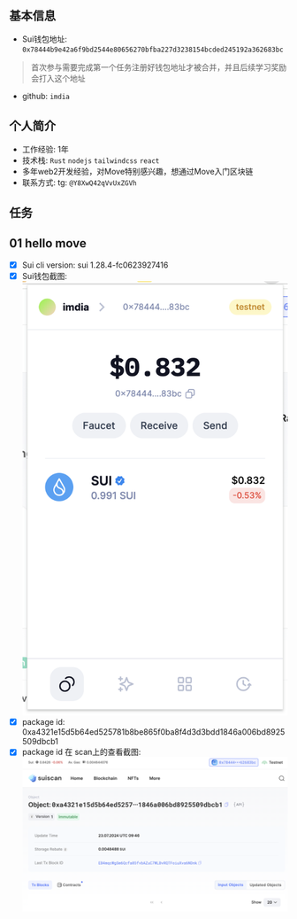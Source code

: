 ## 基本信息
- Sui钱包地址: `0x78444b9e42a6f9bd2544e80656270bfba227d3238154bcded245192a362683bc`
> 首次参与需要完成第一个任务注册好钱包地址才被合并，并且后续学习奖励会打入这个地址
- github: `imdia`

## 个人简介
- 工作经验: 1年
- 技术栈: `Rust` `nodejs` `tailwindcss` `react`
- 多年web2开发经验，对Move特别感兴趣，想通过Move入门区块链
- 联系方式: tg: `@Y8XwQ42qVvUxZGVh` 

## 任务

##   01 hello move  
- [x] Sui cli version: sui 1.28.4-fc0623927416
- [x] Sui钱包截图: ![Sui钱包截图](./images/suiwallet_imdia.png)
- [x] package id: 0xa4321e15d5b64ed525781b8be865f0ba8f4d3d3bdd1846a006bd8925509dbcb1 
- [x] package id 在 scan上的查看截图:![Scan截图](./images/suiscan_imdia.png)
